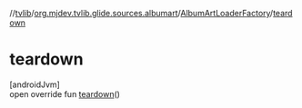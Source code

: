 //[tvlib](../../../index.md)/[org.mjdev.tvlib.glide.sources.albumart](../index.md)/[AlbumArtLoaderFactory](index.md)/[teardown](teardown.md)

# teardown

[androidJvm]\
open override fun [teardown](teardown.md)()
